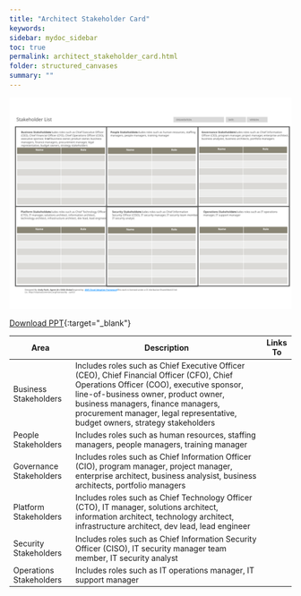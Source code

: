 ```yaml
---
title: "Architect Stakeholder Card"
keywords: 
sidebar: mydoc_sidebar
toc: true
permalink: architect_stakeholder_card.html
folder: structured_canvases
summary: ""
---
```


![image001](media/architect_stakeholder_card001.svg)

[Download PPT](media/ppt/architect_stakeholder_card.ppt){:target="_blank"}

| Area | Description | Links To |
| --- | --- | --- |
| Business Stakeholders | Includes roles such as Chief Executive Officer (CEO), Chief Financial Officer (CFO), Chief Operations Officer (COO), executive sponsor, line-of-business owner, product owner, business managers, finance managers, procurement manager, legal representative, budget owners, strategy stakeholders |   |
| People Stakeholders | Includes roles such as human resources, staffing managers, people managers, training manager |   |
| Governance Stakeholders | Includes roles such as Chief Information Officer (CIO), program manager, project manager, enterprise architect, business analysist, business architects, portfolio managers |   |
| Platform Stakeholders | Includes roles such as Chief Technology Officer (CTO), IT manager, solutions architect, information architect, technology architect, infrastructure architect, dev lead, lead engineer |   |
| Security Stakeholders | Includes roles such as Chief Information Security Officer (CISO), IT security manager team member, IT security analyst |   |
| Operations Stakeholders | Includes roles such as IT operations manager, IT support manager |   |